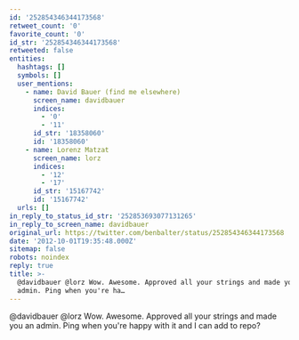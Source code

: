 ```yaml
---
id: '252854346344173568'
retweet_count: '0'
favorite_count: '0'
id_str: '252854346344173568'
retweeted: false
entities:
  hashtags: []
  symbols: []
  user_mentions:
    - name: David Bauer (find me elsewhere)
      screen_name: davidbauer
      indices:
        - '0'
        - '11'
      id_str: '18358060'
      id: '18358060'
    - name: Lorenz Matzat
      screen_name: lorz
      indices:
        - '12'
        - '17'
      id_str: '15167742'
      id: '15167742'
  urls: []
in_reply_to_status_id_str: '252853693077131265'
in_reply_to_screen_name: davidbauer
original_url: https://twitter.com/benbalter/status/252854346344173568
date: '2012-10-01T19:35:48.000Z'
sitemap: false
robots: noindex
reply: true
title: >-
  @davidbauer @lorz Wow. Awesome. Approved all your strings and made you an
  admin. Ping when you're ha…
---
```


@davidbauer @lorz Wow. Awesome. Approved all your strings and made you an admin. Ping when you're happy with it and I can add to repo?
